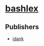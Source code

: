 # [bashlex](https://pypi.org/project/bashlex)



## Publishers
- [idank](https://pypi.org/user/idank)

